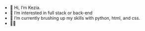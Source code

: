 - 👋 Hi, I’m Kezia.
- 👀 I’m interested in full stack or back-end
- 🌱 I’m currently brushing up my skills with python, html, and css.
- :woman_technologist:


<!---
keziakandii/keziakandii is a ✨ special ✨ repository because its `README.md` (this file) appears on your GitHub profile.
You can click the Preview link to take a look at your changes.
--->
